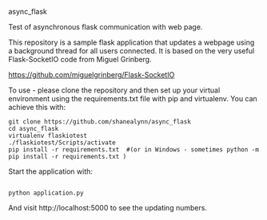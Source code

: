 async_flask

Test of asynchronous flask communication with web page.

This repository is a sample flask application that updates a webpage using a background thread for all users connected.
It is based on the very useful Flask-SocketIO code from Miguel Grinberg.

https://github.com/miguelgrinberg/Flask-SocketIO

To use - please clone the repository and then set up your virtual environment using the requirements.txt file with pip and virtualenv. You can achieve this with:


    git clone https://github.com/shanealynn/async_flask
    cd async_flask
    virtualenv flaskiotest
    ./flaskiotest/Scripts/activate
    pip install -r requirements.txt  #(or in Windows - sometimes python -m pip install -r requirements.txt )



Start the application with:

<code>
python application.py
</code>

And visit http://localhost:5000 to see the updating numbers.
